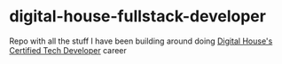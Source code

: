 # digital-house-fullstack-developer

Repo with all the stuff I have been building around doing [Digital House's Certified Tech Developer](https://www.digitalhouse.com/ar/acciones/certified-tech-developer) career
